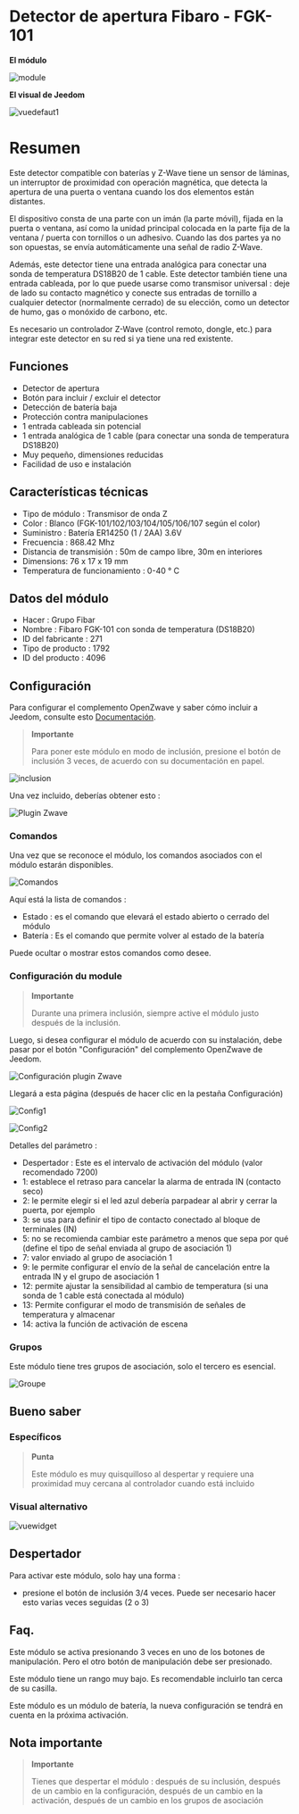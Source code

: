 # Detector de apertura Fibaro - FGK-101

**El módulo**

![module](images/fibaro.fgk101-DS18B20/module.jpg)

**El visual de Jeedom**

![vuedefaut1](images/fibaro.fgk101-DS18B20/vuedefaut1.jpg)

# Resumen

Este detector compatible con baterías y Z-Wave tiene un sensor de láminas, un interruptor de proximidad con operación magnética, que detecta la apertura de una puerta o ventana cuando los dos elementos están distantes.

El dispositivo consta de una parte con un imán (la parte móvil), fijada en la puerta o ventana, así como la unidad principal colocada en la parte fija de la ventana / puerta con tornillos o un adhesivo. Cuando las dos partes ya no son opuestas, se envía automáticamente una señal de radio Z-Wave.

Además, este detector tiene una entrada analógica para conectar una sonda de temperatura DS18B20 de 1 cable. Este detector también tiene una entrada cableada, por lo que puede usarse como transmisor universal : deje de lado su contacto magnético y conecte sus entradas de tornillo a cualquier detector (normalmente cerrado) de su elección, como un detector de humo, gas o monóxido de carbono, etc.

Es necesario un controlador Z-Wave (control remoto, dongle, etc.) para integrar este detector en su red si ya tiene una red existente.

## Funciones

-   Detector de apertura
-   Botón para incluir / excluir el detector
-   Detección de batería baja
-   Protección contra manipulaciones
-   1 entrada cableada sin potencial
-   1 entrada analógica de 1 cable (para conectar una sonda de temperatura DS18B20)
-   Muy pequeño, dimensiones reducidas
-   Facilidad de uso e instalación

## Características técnicas

-   Tipo de módulo : Transmisor de onda Z
-   Color : Blanco (FGK-101/102/103/104/105/106/107 según el color)
-   Suministro : Batería ER14250 (1 / 2AA) 3.6V
-   Frecuencia : 868.42 Mhz
-   Distancia de transmisión : 50m de campo libre, 30m en interiores
-   Dimensions: 76 x 17 x 19 mm
-   Temperatura de funcionamiento : 0-40 ° C

## Datos del módulo

-   Hacer : Grupo Fibar
-   Nombre : Fibaro FGK-101 con sonda de temperatura (DS18B20)
-   ID del fabricante : 271
-   Tipo de producto : 1792
-   ID del producto : 4096

## Configuración

Para configurar el complemento OpenZwave y saber cómo incluir a Jeedom, consulte esto [Documentación](https://doc.jeedom.com/es_ES/plugins/automation%20protocol/openzwave/).

> **Importante**
>
> Para poner este módulo en modo de inclusión, presione el botón de inclusión 3 veces, de acuerdo con su documentación en papel.

![inclusion](images/fibaro.fgk101-DS18B20/inclusion.jpg)

Una vez incluido, deberías obtener esto :

![Plugin Zwave](images/fibaro.fgk101-DS18B20/information.jpg)

### Comandos

Una vez que se reconoce el módulo, los comandos asociados con el módulo estarán disponibles.

![Comandos](images/fibaro.fgk101-DS18B20/commandes.jpg)

Aquí está la lista de comandos :

-   Estado : es el comando que elevará el estado abierto o cerrado del módulo
-   Batería : Es el comando que permite volver al estado de la batería

Puede ocultar o mostrar estos comandos como desee.

### Configuración du module

> **Importante**
>
> Durante una primera inclusión, siempre active el módulo justo después de la inclusión.

Luego, si desea configurar el módulo de acuerdo con su instalación, debe pasar por el botón "Configuración" del complemento OpenZwave de Jeedom.

![Configuración plugin Zwave](images/plugin/bouton_configuration.jpg)

Llegará a esta página (después de hacer clic en la pestaña Configuración)

![Config1](images/fibaro.fgk101-DS18B20/config1.jpg)

![Config2](images/fibaro.fgk101-DS18B20/config2.jpg)

Detalles del parámetro :

-   Despertador : Este es el intervalo de activación del módulo (valor recomendado 7200)
-   1: establece el retraso para cancelar la alarma de entrada IN (contacto seco)
-   2: le permite elegir si el led azul debería parpadear al abrir y cerrar la puerta, por ejemplo
-   3: se usa para definir el tipo de contacto conectado al bloque de terminales (IN)
-   5: no se recomienda cambiar este parámetro a menos que sepa por qué (define el tipo de señal enviada al grupo de asociación 1)
-   7: valor enviado al grupo de asociación 1
-   9: le permite configurar el envío de la señal de cancelación entre la entrada IN y el grupo de asociación 1
-   12: permite ajustar la sensibilidad al cambio de temperatura (si una sonda de 1 cable está conectada al módulo)
-   13: Permite configurar el modo de transmisión de señales de temperatura y almacenar
-   14: activa la función de activación de escena

### Grupos

Este módulo tiene tres grupos de asociación, solo el tercero es esencial.

![Groupe](images/fibaro.fgk101-DS18B20/groupe.jpg)

## Bueno saber

### Específicos

> **Punta**
>
> Este módulo es muy quisquilloso al despertar y requiere una proximidad muy cercana al controlador cuando está incluido

### Visual alternativo

![vuewidget](images/fibaro.fgk101-DS18B20/vuewidget.jpg)

## Despertador

Para activar este módulo, solo hay una forma :

-   presione el botón de inclusión 3/4 veces. Puede ser necesario hacer esto varias veces seguidas (2 o 3)

## Faq.

Este módulo se activa presionando 3 veces en uno de los botones de manipulación. Pero el otro botón de manipulación debe ser presionado.

Este módulo tiene un rango muy bajo. Es recomendable incluirlo tan cerca de su casilla.

Este módulo es un módulo de batería, la nueva configuración se tendrá en cuenta en la próxima activación.

## Nota importante

> **Importante**
>
> Tienes que despertar el módulo : después de su inclusión, después de un cambio en la configuración, después de un cambio en la activación, después de un cambio en los grupos de asociación
